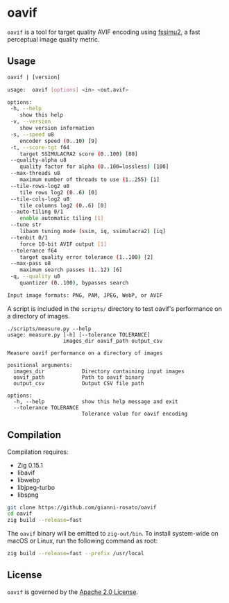 # oavif

`oavif` is a tool for target quality AVIF encoding using [fssimu2](https://github.com/gianni-rosato/fssimu2), a fast perceptual image quality metric.

## Usage

```sh
oavif | [version]

usage:  oavif [options] <in> <out.avif>

options:
 -h, --help
    show this help
 -v, --version
    show version information
 -s, --speed u8
    encoder speed (0..10) [9]
 -t, --score-tgt f64
    target SSIMULACRA2 score (0..100) [80]
 --quality-alpha u8
    quality factor for alpha (0..100=lossless) [100]
 --max-threads u8
    maximum number of threads to use (1..255) [1]
 --tile-rows-log2 u8
    tile rows log2 (0..6) [0]
 --tile-cols-log2 u8
    tile columns log2 (0..6) [0]
 --auto-tiling 0/1
    enable automatic tiling [1]
 --tune str
    libaom tuning mode (ssim, iq, ssimulacra2) [iq]
 --tenbit 0/1
    force 10-bit AVIF output [1]
 --tolerance f64
    target quality error tolerance (1..100) [2]
 --max-pass u8
    maximum search passes (1..12) [6]
 -q, --quality u8
    quantizer (0..100), bypasses search

Input image formats: PNG, PAM, JPEG, WebP, or AVIF
```

A script is included in the `scripts/` directory to test oavif's performance on a directory of images.
```
./scripts/measure.py --help
usage: measure.py [-h] [--tolerance TOLERANCE]
                  images_dir oavif_path output_csv

Measure oavif performance on a directory of images

positional arguments:
  images_dir            Directory containing input images
  oavif_path            Path to oavif binary
  output_csv            Output CSV file path

options:
  -h, --help            show this help message and exit
  --tolerance TOLERANCE
                        Tolerance value for oavif encoding
```

## Compilation

Compilation requires:
- Zig 0.15.1
- libavif
- libwebp
- libjpeg-turbo
- libspng

```sh
git clone https://github.com/gianni-rosato/oavif
cd oavif
zig build --release=fast
```

The `oavif` binary will be emitted to `zig-out/bin`. To install system-wide on macOS or Linux, run the following command as root:

```sh
zig build --release=fast --prefix /usr/local
```

## License

`oavif` is governed by the [Apache 2.0 License](./LICENSE).
